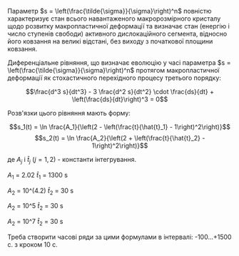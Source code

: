


Параметр $s = \left(\frac{\tilde{\sigma}}{\sigma}\right)^n$ повністю характеризує стан всього навантаженого
макророзмірного кристалу щодо розвитку макропластичної деформації та визначає стан (енергію і число ступенів свободи)
активного дислокаційного сегмента, відносно його ковзання на великі відстані, без виходу з початкової площини ковзання.

Диференціальне рівняння, що визначає еволюцію у часі параметра $s = \left(\frac{\tilde{\sigma}}{\sigma}\right)^n$
протягом макропластичної деформації як стохастичного перехідного процесу третього порядку:

$$\frac{d^3 s}{dt^3} - 3 \frac{d^2 s}{dt^2} \cdot \frac{ds}{dt} + \left(\frac{ds}{dt}\right)^3 = 0$$

Розв'язки цього рівняння мають форму:

$$s_1(t) = \ln \frac{A_1}{\left(2 - \left(\frac{t}{\hat{t}_1} - 1\right)^2\right)}$$
$$s_2(t) = \ln \frac{A_2}{\left(2 + \left(\frac{t}{\hat{t}_2} - 1\right)^2\right)}$$

де $A_j$ і $\hat{t}_j$ ($j = 1, 2$) - константи інтегрування. 

$A_1$ = 2.02
$\hat{t}_1$ = 1300 s

$A_2$ = 10^(4.2)
$\hat{t}_2$ = 30 s

$A_2$ = 10^5
$\hat{t}_2$ = 30 s

$A_2$ = 10^7
$\hat{t}_2$ = 30 s

Треба створити часові ряди за цими формулами в інтервалі: -100...+1500 с. з кроком 10 с.


